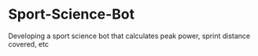 # Sport-Science-Bot
Developing a sport science bot that calculates peak power, sprint distance covered, etc
